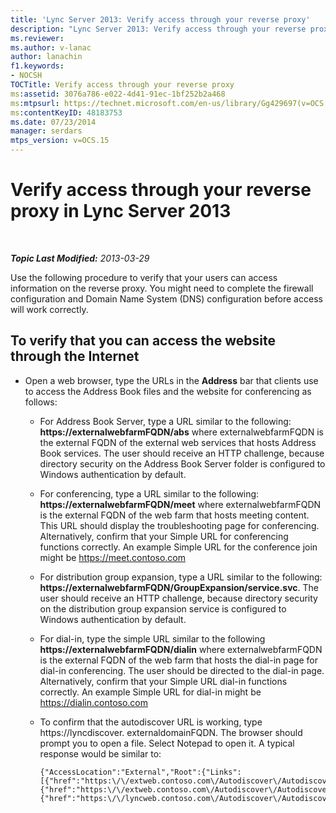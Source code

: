 ```yaml
---
title: 'Lync Server 2013: Verify access through your reverse proxy'
description: "Lync Server 2013: Verify access through your reverse proxy."
ms.reviewer: 
ms.author: v-lanac
author: lanachin
f1.keywords:
- NOCSH
TOCTitle: Verify access through your reverse proxy
ms:assetid: 3076a786-e022-4d41-91ec-1bf252b2a468
ms:mtpsurl: https://technet.microsoft.com/en-us/library/Gg429697(v=OCS.15)
ms:contentKeyID: 48183753
ms.date: 07/23/2014
manager: serdars
mtps_version: v=OCS.15
---
```


# Verify access through your reverse proxy in Lync Server 2013

<div data-xmlns="http://www.w3.org/1999/xhtml">

<div class="topic" data-xmlns="http://www.w3.org/1999/xhtml" data-msxsl="urn:schemas-microsoft-com:xslt" data-cs="https://msdn.microsoft.com/">

<div data-asp="https://msdn2.microsoft.com/asp">



</div>

<div id="mainSection">

<div id="mainBody">

<span> </span>

_**Topic Last Modified:** 2013-03-29_

Use the following procedure to verify that your users can access information on the reverse proxy. You might need to complete the firewall configuration and Domain Name System (DNS) configuration before access will work correctly.

<div>

## To verify that you can access the website through the Internet

  - Open a web browser, type the URLs in the **Address** bar that clients use to access the Address Book files and the website for conferencing as follows:
    
      - For Address Book Server, type a URL similar to the following: **https://externalwebfarmFQDN/abs** where externalwebfarmFQDN is the external FQDN of the external web services that hosts Address Book services. The user should receive an HTTP challenge, because directory security on the Address Book Server folder is configured to Windows authentication by default.
    
      - For conferencing, type a URL similar to the following: **https://externalwebfarmFQDN/meet** where externalwebfarmFQDN is the external FQDN of the web farm that hosts meeting content. This URL should display the troubleshooting page for conferencing. Alternatively, confirm that your Simple URL for conferencing functions correctly. An example Simple URL for the conference join might be https://meet.contoso.com
    
      - For distribution group expansion, type a URL similar to the following: **https://externalwebfarmFQDN/GroupExpansion/service.svc**. The user should receive an HTTP challenge, because directory security on the distribution group expansion service is configured to Windows authentication by default.
    
      - For dial-in, type the simple URL similar to the following **https://externalwebfarmFQDN/dialin** where externalwebfarmFQDN is the external FQDN of the web farm that hosts the dial-in page for dial-in conferencing. The user should be directed to the dial-in page. Alternatively, confirm that your Simple URL dial-in functions correctly. An example Simple URL for dial-in might be https://dialin.contoso.com
    
      - To confirm that the autodiscover URL is working, type https://lyncdiscover. externaldomainFQDN. The browser should prompt you to open a file. Select Notepad to open it. A typical response would be similar to:
        
            {"AccessLocation":"External","Root":{"Links":[{"href":"https:\/\/extweb.contoso.com\/Autodiscover\/AutodiscoverService.svc\/root\/domain","token":"Domain"},
            {"href":"https:\/\/extweb.contoso.com\/Autodiscover\/AutodiscoverService.svc\/root\/user","token":"User"},
            {"href":"https:\/\/lyncweb.contoso.com\/Autodiscover\/AutodiscoverService.svc\/root\/oauth\/user","token":"OAuth"}]}}

</div>

</div>

<span> </span>

</div>

</div>

</div>

